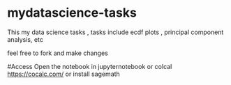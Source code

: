 # mydatascience-tasks
This my data science tasks  , tasks include ecdf plots , principal component analysis, etc

feel free to fork and make changes

#Access
Open the notebook in jupyternotebook or colcal https://cocalc.com/
or install sagemath
